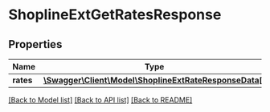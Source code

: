 # ShoplineExtGetRatesResponse

## Properties
Name | Type | Description | Notes
------------ | ------------- | ------------- | -------------
**rates** | [**\Swagger\Client\Model\ShoplineExtRateResponseData[]**](ShoplineExtRateResponseData.md) |  | [optional] 

[[Back to Model list]](../../README.md#documentation-for-models) [[Back to API list]](../../README.md#documentation-for-api-endpoints) [[Back to README]](../../README.md)

